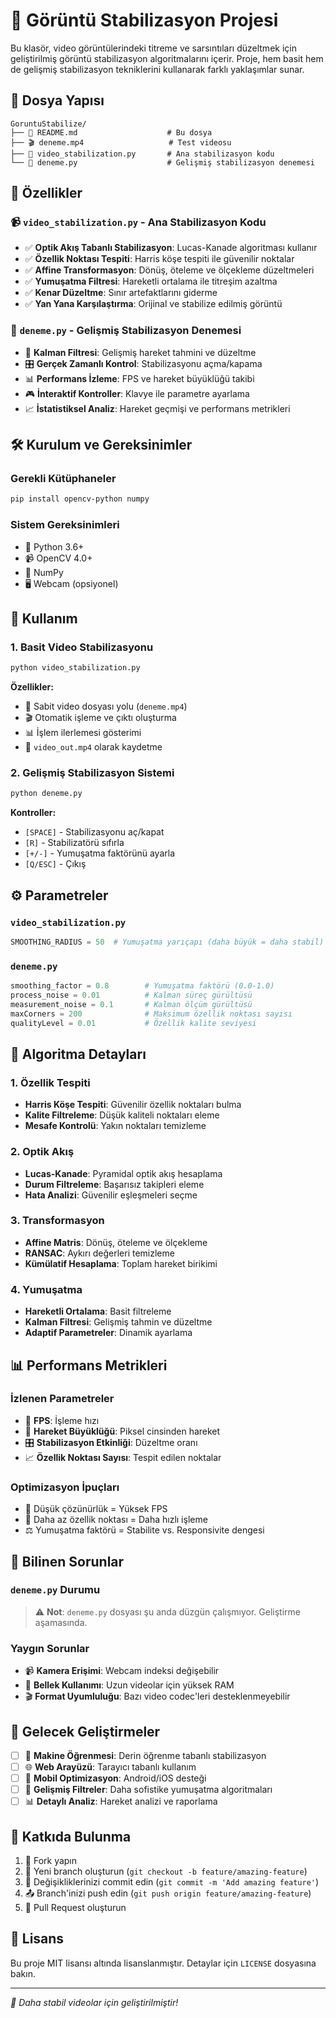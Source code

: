 # 🎥 Görüntü Stabilizasyon Projesi

Bu klasör, video görüntülerindeki titreme ve sarsıntıları düzeltmek için geliştirilmiş görüntü stabilizasyon algoritmalarını içerir. Proje, hem basit hem de gelişmiş stabilizasyon tekniklerini kullanarak farklı yaklaşımlar sunar.

## 📁 Dosya Yapısı

```
GoruntuStabilize/
├── 📄 README.md                    # Bu dosya
├── 🎬 deneme.mp4                   # Test videosu
├── 🐍 video_stabilization.py       # Ana stabilizasyon kodu
└── 🧪 deneme.py                    # Gelişmiş stabilizasyon denemesi
```

## 🚀 Özellikler

### 📹 `video_stabilization.py` - Ana Stabilizasyon Kodu
- ✅ **Optik Akış Tabanlı Stabilizasyon**: Lucas-Kanade algoritması kullanır
- ✅ **Özellik Noktası Tespiti**: Harris köşe tespiti ile güvenilir noktalar
- ✅ **Affine Transformasyon**: Dönüş, öteleme ve ölçekleme düzeltmeleri
- ✅ **Yumuşatma Filtresi**: Hareketli ortalama ile titreşim azaltma
- ✅ **Kenar Düzeltme**: Sınır artefaktlarını giderme
- ✅ **Yan Yana Karşılaştırma**: Orijinal ve stabilize edilmiş görüntü

### 🧪 `deneme.py` - Gelişmiş Stabilizasyon Denemesi
- 🔬 **Kalman Filtresi**: Gelişmiş hareket tahmini ve düzeltme
- 🎛️ **Gerçek Zamanlı Kontrol**: Stabilizasyonu açma/kapama
- 📊 **Performans İzleme**: FPS ve hareket büyüklüğü takibi
- 🎮 **İnteraktif Kontroller**: Klavye ile parametre ayarlama
- 📈 **İstatistiksel Analiz**: Hareket geçmişi ve performans metrikleri

## 🛠️ Kurulum ve Gereksinimler

### Gerekli Kütüphaneler
```bash
pip install opencv-python numpy
```

### Sistem Gereksinimleri
- 🐍 Python 3.6+
- 📹 OpenCV 4.0+
- 🔢 NumPy
- 🖥️ Webcam (opsiyonel)

## 🎯 Kullanım

### 1. Basit Video Stabilizasyonu
```bash
python video_stabilization.py
```

**Özellikler:**
- 📁 Sabit video dosyası yolu (`deneme.mp4`)
- 🎬 Otomatik işleme ve çıktı oluşturma
- 📊 İşlem ilerlemesi gösterimi
- 💾 `video_out.mp4` olarak kaydetme

### 2. Gelişmiş Stabilizasyon Sistemi
```bash
python deneme.py
```

**Kontroller:**
- `[SPACE]` - Stabilizasyonu aç/kapat
- `[R]` - Stabilizatörü sıfırla
- `[+/-]` - Yumuşatma faktörünü ayarla
- `[Q/ESC]` - Çıkış

## ⚙️ Parametreler

### `video_stabilization.py`
```python
SMOOTHING_RADIUS = 50  # Yumuşatma yarıçapı (daha büyük = daha stabil)
```

### `deneme.py`
```python
smoothing_factor = 0.8        # Yumuşatma faktörü (0.0-1.0)
process_noise = 0.01          # Kalman süreç gürültüsü
measurement_noise = 0.1       # Kalman ölçüm gürültüsü
maxCorners = 200              # Maksimum özellik noktası sayısı
qualityLevel = 0.01           # Özellik kalite seviyesi
```

## 🔧 Algoritma Detayları

### 1. Özellik Tespiti
- **Harris Köşe Tespiti**: Güvenilir özellik noktaları bulma
- **Kalite Filtreleme**: Düşük kaliteli noktaları eleme
- **Mesafe Kontrolü**: Yakın noktaları temizleme

### 2. Optik Akış
- **Lucas-Kanade**: Pyramidal optik akış hesaplama
- **Durum Filtreleme**: Başarısız takipleri eleme
- **Hata Analizi**: Güvenilir eşleşmeleri seçme

### 3. Transformasyon
- **Affine Matris**: Dönüş, öteleme ve ölçekleme
- **RANSAC**: Aykırı değerleri temizleme
- **Kümülatif Hesaplama**: Toplam hareket birikimi

### 4. Yumuşatma
- **Hareketli Ortalama**: Basit filtreleme
- **Kalman Filtresi**: Gelişmiş tahmin ve düzeltme
- **Adaptif Parametreler**: Dinamik ayarlama

## 📊 Performans Metrikleri

### İzlenen Parametreler
- 🎯 **FPS**: İşleme hızı
- 📏 **Hareket Büyüklüğü**: Piksel cinsinden hareket
- 🎛️ **Stabilizasyon Etkinliği**: Düzeltme oranı
- 📈 **Özellik Noktası Sayısı**: Tespit edilen noktalar

### Optimizasyon İpuçları
- 🔧 Düşük çözünürlük = Yüksek FPS
- 🎯 Daha az özellik noktası = Daha hızlı işleme
- ⚖️ Yumuşatma faktörü = Stabilite vs. Responsivite dengesi

## 🐛 Bilinen Sorunlar

### `deneme.py` Durumu
> ⚠️ **Not**: `deneme.py` dosyası şu anda düzgün çalışmıyor. Geliştirme aşamasında.

### Yaygın Sorunlar
- 📹 **Kamera Erişimi**: Webcam indeksi değişebilir
- 💾 **Bellek Kullanımı**: Uzun videolar için yüksek RAM
- 🎬 **Format Uyumluluğu**: Bazı video codec'leri desteklenmeyebilir

## 🔮 Gelecek Geliştirmeler

- [ ] 🧠 **Makine Öğrenmesi**: Derin öğrenme tabanlı stabilizasyon
- [ ] 🌐 **Web Arayüzü**: Tarayıcı tabanlı kullanım
- [ ] 📱 **Mobil Optimizasyon**: Android/iOS desteği
- [ ] 🎨 **Gelişmiş Filtreler**: Daha sofistike yumuşatma algoritmaları
- [ ] 📊 **Detaylı Analiz**: Hareket analizi ve raporlama

## 🤝 Katkıda Bulunma

1. 🍴 Fork yapın
2. 🌿 Yeni branch oluşturun (`git checkout -b feature/amazing-feature`)
3. 💾 Değişikliklerinizi commit edin (`git commit -m 'Add amazing feature'`)
4. 📤 Branch'inizi push edin (`git push origin feature/amazing-feature`)
5. 🔄 Pull Request oluşturun

## 📄 Lisans

Bu proje MIT lisansı altında lisanslanmıştır. Detaylar için `LICENSE` dosyasına bakın.


---

*🎥 Daha stabil videolar için geliştirilmiştir!*
